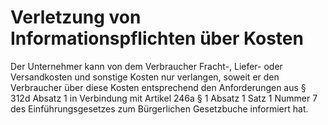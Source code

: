 # Verletzung von Informationspflichten über Kosten

Der Unternehmer kann von dem Verbraucher Fracht-, Liefer- oder Versandkosten und sonstige Kosten nur verlangen, soweit er den Verbraucher über diese Kosten entsprechend den Anforderungen aus § 312d Absatz 1 in Verbindung mit Artikel 246a § 1 Absatz 1 Satz 1 Nummer 7 des Einführungsgesetzes zum Bürgerlichen Gesetzbuche informiert hat. 

